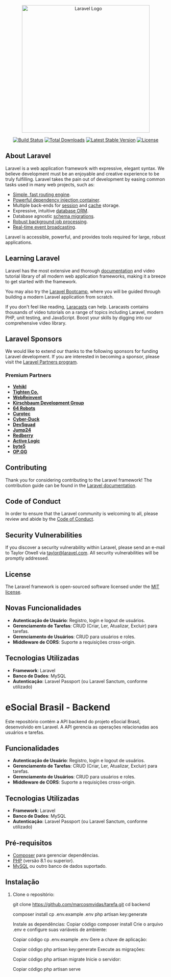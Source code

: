 <p align="center"><a href="https://laravel.com" target="_blank"><img src="https://raw.githubusercontent.com/laravel/art/master/logo-lockup/5%20SVG/2%20CMYK/1%20Full%20Color/laravel-logolockup-cmyk-red.svg" width="400" alt="Laravel Logo"></a></p>

<p align="center">
<a href="https://github.com/laravel/framework/actions"><img src="https://github.com/laravel/framework/workflows/tests/badge.svg" alt="Build Status"></a>
<a href="https://packagist.org/packages/laravel/framework"><img src="https://img.shields.io/packagist/dt/laravel/framework" alt="Total Downloads"></a>
<a href="https://packagist.org/packages/laravel/framework"><img src="https://img.shields.io/packagist/v/laravel/framework" alt="Latest Stable Version"></a>
<a href="https://packagist.org/packages/laravel/framework"><img src="https://img.shields.io/packagist/l/laravel/framework" alt="License"></a>
</p>

## About Laravel

Laravel is a web application framework with expressive, elegant syntax. We believe development must be an enjoyable and creative experience to be truly fulfilling. Laravel takes the pain out of development by easing common tasks used in many web projects, such as:

- [Simple, fast routing engine](https://laravel.com/docs/routing).
- [Powerful dependency injection container](https://laravel.com/docs/container).
- Multiple back-ends for [session](https://laravel.com/docs/session) and [cache](https://laravel.com/docs/cache) storage.
- Expressive, intuitive [database ORM](https://laravel.com/docs/eloquent).
- Database agnostic [schema migrations](https://laravel.com/docs/migrations).
- [Robust background job processing](https://laravel.com/docs/queues).
- [Real-time event broadcasting](https://laravel.com/docs/broadcasting).

Laravel is accessible, powerful, and provides tools required for large, robust applications.

## Learning Laravel

Laravel has the most extensive and thorough [documentation](https://laravel.com/docs) and video tutorial library of all modern web application frameworks, making it a breeze to get started with the framework.

You may also try the [Laravel Bootcamp](https://bootcamp.laravel.com), where you will be guided through building a modern Laravel application from scratch.

If you don't feel like reading, [Laracasts](https://laracasts.com) can help. Laracasts contains thousands of video tutorials on a range of topics including Laravel, modern PHP, unit testing, and JavaScript. Boost your skills by digging into our comprehensive video library.

## Laravel Sponsors

We would like to extend our thanks to the following sponsors for funding Laravel development. If you are interested in becoming a sponsor, please visit the [Laravel Partners program](https://partners.laravel.com).

### Premium Partners

- **[Vehikl](https://vehikl.com/)**
- **[Tighten Co.](https://tighten.co)**
- **[WebReinvent](https://webreinvent.com/)**
- **[Kirschbaum Development Group](https://kirschbaumdevelopment.com)**
- **[64 Robots](https://64robots.com)**
- **[Curotec](https://www.curotec.com/services/technologies/laravel/)**
- **[Cyber-Duck](https://cyber-duck.co.uk)**
- **[DevSquad](https://devsquad.com/hire-laravel-developers)**
- **[Jump24](https://jump24.co.uk)**
- **[Redberry](https://redberry.international/laravel/)**
- **[Active Logic](https://activelogic.com)**
- **[byte5](https://byte5.de)**
- **[OP.GG](https://op.gg)**

## Contributing

Thank you for considering contributing to the Laravel framework! The contribution guide can be found in the [Laravel documentation](https://laravel.com/docs/contributions).

## Code of Conduct

In order to ensure that the Laravel community is welcoming to all, please review and abide by the [Code of Conduct](https://laravel.com/docs/contributions#code-of-conduct).

## Security Vulnerabilities

If you discover a security vulnerability within Laravel, please send an e-mail to Taylor Otwell via [taylor@laravel.com](mailto:taylor@laravel.com). All security vulnerabilities will be promptly addressed.

## License

The Laravel framework is open-sourced software licensed under the [MIT license](https://opensource.org/licenses/MIT).


## Novas Funcionalidades

- **Autenticação de Usuário**: Registro, login e logout de usuários.
- **Gerenciamento de Tarefas**: CRUD (Criar, Ler, Atualizar, Excluir) para tarefas.
- **Gerenciamento de Usuários**: CRUD para usuários e roles.
- **Middleware de CORS**: Suporte a requisições cross-origin.

## Tecnologias Utilizadas

- **Framework**: Laravel
- **Banco de Dados**: MySQL
- **Autenticação**: Laravel Passport (ou Laravel Sanctum, conforme utilizado)
# eSocial Brasil - Backend

Este repositório contém a API backend do projeto eSocial Brasil, desenvolvido em Laravel. A API gerencia as operações relacionadas aos usuários e tarefas.

## Funcionalidades

- **Autenticação de Usuário**: Registro, login e logout de usuários.
- **Gerenciamento de Tarefas**: CRUD (Criar, Ler, Atualizar, Excluir) para tarefas.
- **Gerenciamento de Usuários**: CRUD para usuários e roles.
- **Middleware de CORS**: Suporte a requisições cross-origin.

## Tecnologias Utilizadas

- **Framework**: Laravel
- **Banco de Dados**: MySQL
- **Autenticação**: Laravel Passport (ou Laravel Sanctum, conforme utilizado)

## Pré-requisitos

- [Composer](https://getcomposer.org/) para gerenciar dependências.
- [PHP](https://www.php.net/) (versão 8.1 ou superior).
- [MySQL](https://www.mysql.com/) ou outro banco de dados suportado.

## Instalação

1. Clone o repositório:

   git clone <https://github.com/marcosmvidas/tarefa.git>
   cd backend

   composer install
   cp .env.example .env
   php artisan key:generate

   Instale as dependências:
   Copiar código
   composer install
   Crie o arquivo .env e configure suas variáveis de ambiente:

   Copiar código
   cp .env.example .env
   Gere a chave de aplicação:

   Copiar código
   php artisan key:generate
   Execute as migrações:

   Copiar código
   php artisan migrate
   Inicie o servidor:

   Copiar código
   php artisan serve
